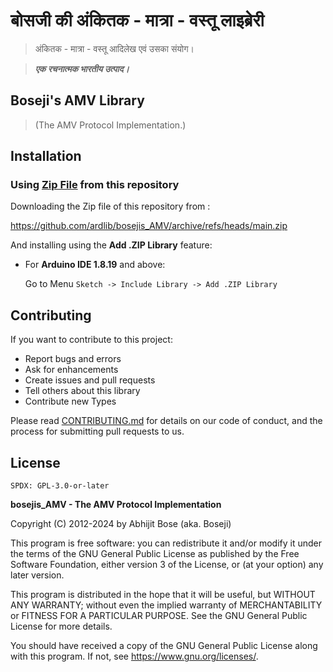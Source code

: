 # बोसजी की अंकितक - मात्रा - वस्तू लाइब्रेरी

> अंकितक - मात्रा - वस्तू आदिलेख एवं उसका संयोग।

> ***एक रचनात्मक भारतीय उत्पाद।***

## Boseji's AMV Library

> (The AMV Protocol Implementation.)

## Installation

### Using [Zip File](https://github.com/ardlib/bosejis_AMV/archive/refs/heads/main.zip) from this repository

Downloading the Zip file of this repository from :

<https://github.com/ardlib/bosejis_AMV/archive/refs/heads/main.zip>

And installing using the **Add .ZIP Library** feature:

- For **Arduino IDE 1.8.19** and above:
    
    Go to Menu `Sketch -> Include Library -> Add .ZIP Library`

## Contributing

If you want to contribute to this project:

- Report bugs and errors
- Ask for enhancements
- Create issues and pull requests
- Tell others about this library
- Contribute new Types

Please read [CONTRIBUTING.md](https://github.com/ardlib/bosejis_AMV/blob/master/CONTRIBUTING.md) for details on our code of conduct, and the process for submitting pull requests to us.

## License

`SPDX: GPL-3.0-or-later`

**bosejis_AMV - The AMV Protocol Implementation**

Copyright (C) 2012-2024 by Abhijit Bose (aka. Boseji)

This program is free software: you can redistribute it and/or modify it under the terms of the GNU General Public License as published by the Free Software Foundation, either version 3 of the License, or (at your option) any later version.

This program is distributed in the hope that it will be useful, but WITHOUT ANY WARRANTY; without even the implied warranty of MERCHANTABILITY or FITNESS FOR A PARTICULAR PURPOSE. See the GNU General Public License for more details.

You should have received a copy of the GNU General Public License along with this program. If not, see <https://www.gnu.org/licenses/>.